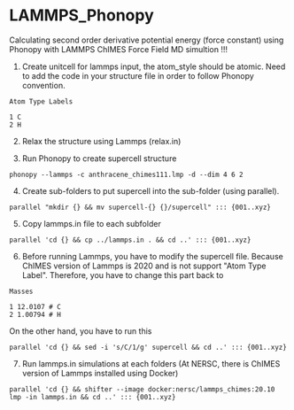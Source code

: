 # LAMMPS_Phonopy
Calculating second order derivative potential energy (force constant) using Phonopy with LAMMPS ChIMES Force Field MD simultion !!!

1. Create unitcell for lammps input, the atom_style should be atomic. Need to add the code in your structure file in order to follow Phonopy convention.
```
Atom Type Labels

1 C
2 H
```

2. Relax the structure using Lammps (relax.in)

3. Run Phonopy to create supercell structure
   
```
phonopy --lammps -c anthracene_chimes111.lmp -d --dim 4 6 2
```

4. Create sub-folders to put supercell into the sub-folder (using parallel).
```
parallel "mkdir {} && mv supercell-{} {}/supercell" ::: {001..xyz}
```

5. Copy lammps.in file to each subfolder
```
parallel 'cd {} && cp ../lammps.in . && cd ..' ::: {001..xyz}
```

6. Before running Lammps, you have to modify the supercell file. Because ChIMES version of Lammps is 2020 and is not support "Atom Type Label". Therefore, you have to change this part back to

```
Masses

1 12.0107 # C
2 1.00794 # H
```

On the other hand, you have to run this 

```
parallel 'cd {} && sed -i 's/C/1/g' supercell && cd ..' ::: {001..xyz} 
```

7. Run lammps.in simulations at each folders (At NERSC, there is ChIMES version of Lammps installed using Docker) 
```
parallel 'cd {} && shifter --image docker:nersc/lammps_chimes:20.10 lmp -in lammps.in && cd ..' ::: {001..xyz}
```

